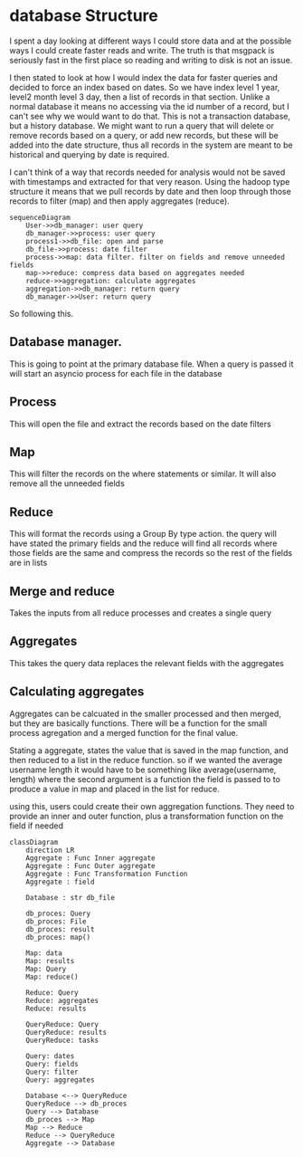 # database Structure

I spent a day looking at different ways I could store data and at the possible ways I could
create faster reads and write. The truth is that msgpack is seriously fast in the first place
so reading and writing to disk is not an issue. 

I then stated to look at how I would index the data for faster queries and decided to force an 
index based on dates. So we have index level 1 year, level2 month level 3 day, then a list of 
records in that section. Unlike a normal database it means no accessing via the id number of
a record, but I can't see why we would want to do that. This is not a transaction database, but
a history database. We might want to run a query that will delete or remove records based
on a query, or add new records, but these will be added into the date structure, thus all
records in the system are meant to be historical and querying by date is required.

I can't think of a way that records needed for analysis would not be saved with timestamps and
extracted for that very reason. Using the hadoop type structure it means that we pull records
by date and then loop through those records to filter (map) and then apply aggregates (reduce).

```mermaid
sequenceDiagram
    User->>db_manager: user query
    db_manager->>process: user query
    process1->>db_file: open and parse
    db_file->>process: date filter
    process->>map: data filter. filter on fields and remove unneeded fields
    map->>reduce: compress data based on aggregates needed
    reduce->>aggregation: calculate aggregates
    aggregation->>db_manager: return query
    db_manager->>User: return query
```

So following this.

## Database manager.

This is going to point at the primary database file. When a query is passed it will
start an asyncio process for each file in the database

## Process

This will open the file and extract the records based on the date filters

## Map

This will filter the records on the where statements or similar. It will also 
remove all the unneeded fields

## Reduce

This will format the records using a Group By type action. the query will have stated
the primary fields and the reduce will find all records where those fields are the same and
compress the records so the rest of the fields are in lists

## Merge and reduce

Takes the inputs from all reduce processes and creates a single query

## Aggregates

This takes the query data replaces the relevant fields with the aggregates


## Calculating aggregates

Aggregates can be calcuated in the smaller processed and then merged, but they are basically
functions. There will be a function for the small process agregation and a merged function
for the final value.

Stating a aggregate, states the value that is saved in the map function, and then reduced to a list
in the reduce function. so if we wanted the average username length it would have to be
something like average(username, length) where the second argument is a function the field
is passed to to produce a value in map and placed in the list for reduce.

using this, users could create their own aggregation functions. They need to provide an 
inner and outer function, plus a transformation function on the field if needed

```mermaid
classDiagram 
    direction LR
    Aggregate : Func Inner aggregate
    Aggregate : Func Outer aggregate
    Aggregate : Func Transformation Function
    Aggregate : field
    
    Database : str db_file
    
    db_proces: Query
    db_proces: File
    db_proces: result
    db_proces: map()
    
    Map: data
    Map: results
    Map: Query
    Map: reduce()
    
    Reduce: Query
    Reduce: aggregates
    Reduce: results
    
    QueryReduce: Query
    QueryReduce: results
    QueryReduce: tasks
    
    Query: dates
    Query: fields
    Query: filter
    Query: aggregates
    
    Database <--> QueryReduce
    QueryReduce --> db_proces
    Query --> Database
    db_proces --> Map
    Map --> Reduce
    Reduce --> QueryReduce
    Aggregate --> Database
```